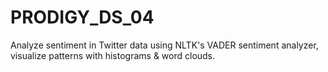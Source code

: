 # PRODIGY_DS_04
Analyze sentiment in Twitter data using NLTK's VADER sentiment analyzer, visualize patterns with histograms &amp; word clouds.
